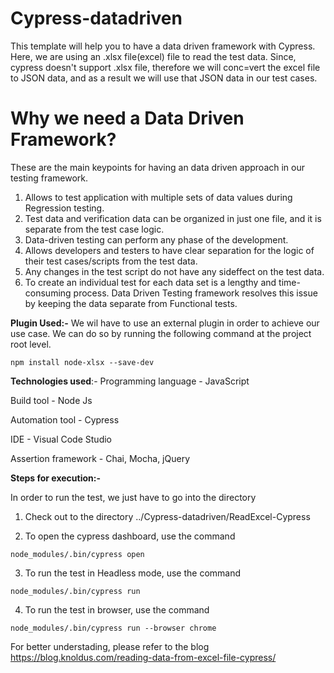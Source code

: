 # Cypress-datadriven

This template will help you to have a data driven framework with Cypress. Here, we are using an .xlsx file(excel) file to read the test data. Since, cypress doesn't support .xlsx file, therefore we will conc=vert the excel file to JSON data, and as a result we will use that JSON data in our test cases.

# Why we need a Data Driven Framework? 

These are the main keypoints for having an data driven approach in our testing framework.

1. Allows to test application with multiple sets of data values during Regression testing.
2. Test data and verification data can be organized in just one file, and it is separate from the test case logic.
3. Data-driven testing can perform any phase of the development.
4. Allows developers and testers to have clear separation for the logic of their test cases/scripts from the test data.
5. Any changes in the test script do not have any sideffect on the test data.
6. To create an individual test for each data set is a lengthy and time-consuming process. Data Driven Testing framework resolves this issue by keeping the data separate from Functional tests.

**Plugin Used:-**
We wil have to use an external plugin in order to achieve our use case.  We can do so by running the following command at the project root level.

```
npm install node-xlsx --save-dev
```
**Technologies used**:-
Programming language - JavaScript

Build tool - Node Js

Automation tool - Cypress

IDE - Visual Code Studio

Assertion framework - Chai, Mocha, jQuery

**Steps for execution:-**

In order to run the test, we just have to go into the directory 

1.  Check out to the directory ../Cypress-datadriven/ReadExcel-Cypress

2. To open the cypress dashboard, use the command

```
node_modules/.bin/cypress open
```

3.  To run the test in Headless mode, use the command
```
node_modules/.bin/cypress run
```

4. To run the test in browser, use the command

```
node_modules/.bin/cypress run --browser chrome
```

For better understading, please refer to the blog
https://blog.knoldus.com/reading-data-from-excel-file-cypress/
